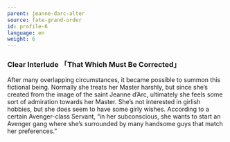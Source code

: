 ```yaml
---
parent: jeanne-darc-alter
source: fate-grand-order
id: profile-6
language: en
weight: 6
---
```


### Clear Interlude 「That Which Must Be Corrected」

After many overlapping circumstances, it became possible to summon this fictional being.
Normally she treats her Master harshly, but since she’s created from the image of the saint Jeanne d’Arc, ultimately she feels some sort of admiration towards her Master.
She’s not interested in girlish hobbies, but she does seem to have some girly wishes.
According to a certain Avenger-class Servant, “in her subconscious, she wants to start an Avenger gang where she’s surrounded by many handsome guys that match her preferences.”
